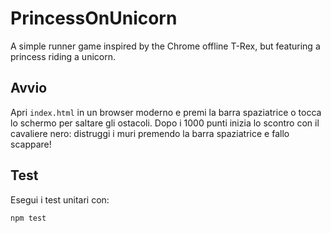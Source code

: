# PrincessOnUnicorn

A simple runner game inspired by the Chrome offline T-Rex, but featuring a princess riding a unicorn.

## Avvio

Apri `index.html` in un browser moderno e premi la barra spaziatrice o tocca lo schermo per saltare gli ostacoli.
Dopo i 1000 punti inizia lo scontro con il cavaliere nero: distruggi i muri premendo la barra spaziatrice e fallo scappare!

## Test

Esegui i test unitari con:

```
npm test
```
